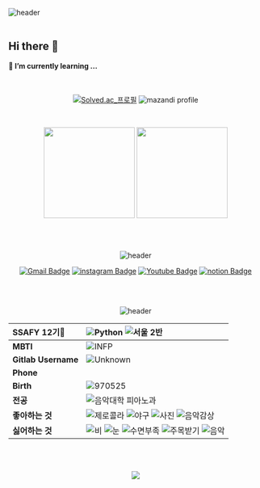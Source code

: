 ![header](https://capsule-render.vercel.app/api?type=slice&color=387df4&height=185&section=header&text=SUNGJOON's%20Profile&fontColor=ffffff&fontAlign=70&fontAlignY=36&fontSize=44&rotate=12.2&animation=fadeIn)
<br/>
<br/>
## Hi there 👋 
  **🌱 I’m currently learning ...**  
<br/>
<br/>
 <div align="center"> 

[![Solved.ac_프로필](http://mazassumnida.wtf/api/v2/generate_badge?boj=sjlee25)](https://solved.ac/sjlee25)
![mazandi profile](http://mazandi.herokuapp.com/api?handle=sjlee25&theme=cold)

<br/>

<p>
  <img height="180em" src="https://github-readme-stats.vercel.app/api?username=SJLee-0525&show_icons=true&theme=vue)"> <img height="180em" src="https://github-readme-stats.vercel.app/api/top-langs/?username=SJLee-0525&show_icons=true&theme=vue">
</p>

<br/>
<br/>

![header](https://capsule-render.vercel.app/api?type=transparent&color=C3E5sE&height=26&section=header&text=CONTACT&fontColor=387df4&fontAlign=50&fontSize=25&&animation=fadeIn)




[![Gmail Badge](https://img.shields.io/badge/Gmail-d14836?style=flat-square&logo=Gmail&logoColor=white&link=mailto:sungjoon111@gmail.com)](sungjoon111@gmail.com) [![instagram Badge](https://img.shields.io/badge/instagram-E4405F?style=flat-square&logo=instagram&logoColor=white&link=https://instagram.com/sungjoon_0525)](https://instagram.com/sungjoon_0525) [![Youtube Badge](https://img.shields.io/badge/youtube-FF0000?style=flat-square&logo=youtube&logoColor=white&link=https://https://www.youtube.com/@Lee-ob1yx)](https://www.youtube.com/@Lee-ob1yx) [![notion Badge](https://img.shields.io/badge/notion-ffffff?style=flat-square&logo=notion&logoColor=black&link=https://www.notion.so/30b6e8951fbe4d608c0167503eb07155)](https://www.notion.so/30b6e8951fbe4d608c0167503eb07155)

<br/>
<br/>

![header](https://capsule-render.vercel.app/api?type=transparent&color=C3E5sE&height=26&section=header&text=PROFILE&fontColor=387df4&fontAlign=50&fontSize=25&&animation=fadeIn)

|**SSAFY 12기🌟**|![Python](https://img.shields.io/badge/Python-3776AB?style=flat-square&logo=Python&logoColor=white) ![**서울 2반**](https://img.shields.io/badge/%EC%84%9C%EC%9A%B8%202%EB%B0%98-F3F781?style=flat-square) |
|:---|:---|
|**MBTI**|![INFP](https://img.shields.io/badge/INFP-D8F781?style=flat-square)|
|**Gitlab Username**|![Unknown](https://img.shields.io/badge/Unknown-gray?style=flat-square)
|**Phone**| |
|**Birth**|![970525](https://img.shields.io/badge/970525-navy?style=flat-square)|
|**전공**|![음악대학 피아노과](https://img.shields.io/badge/%ED%94%BC%EC%95%84%EB%85%B8%EA%B3%BC-black?style=flat-square)|
|**좋아하는 것**|![제로콜라](https://img.shields.io/badge/%EC%A0%9C%EB%A1%9C%EC%BD%9C%EB%9D%BC-331d00?style=flat-square) ![야구](https://img.shields.io/badge/%EC%95%BC%EA%B5%AC-blue?style=flat-square) ![사진](https://img.shields.io/badge/%EC%82%AC%EC%A7%84-yellow?style=flat-square) ![음악감상](https://img.shields.io/badge/%EC%9D%8C%EC%95%85%EA%B0%90%EC%83%81-A9E2F3?style=flat-square)|
|**싫어하는 것**|![비](https://img.shields.io/badge/%EB%B9%84-1e09e1?style=flat-square) ![눈](https://img.shields.io/badge/%EB%88%88-white?style=flat-square) ![수면부족](https://img.shields.io/badge/%EC%88%98%EB%A9%B4%EB%B6%80%EC%A1%B1-gray?style=flat-square) ![주목받기](https://img.shields.io/badge/%EC%A3%BC%EB%AA%A9%EB%B0%9B%EA%B8%B0-purple?style=flat-square) ![음악](https://img.shields.io/badge/%EC%9D%8C%EC%95%85-cyan?style=flat-square)|

<br/>
<br/>

![](./profile-3d-contrib/profile-green-animate.svg)



<!--
**SJLee-0525/SJLee-0525** is a ✨ _special_ ✨ repository because its `README.md` (this file) appears on your GitHub profile.

Here are some ideas to get you started:

- 🔭 I’m currently working on ...
- 🌱 I’m currently learning ...
- 👯 I’m looking to collaborate on ...
- 🤔 I’m looking for help with ...
- 💬 Ask me about ...
- 📫 How to reach me: ...
- 😄 Pronouns: ...
- ⚡ Fun fact: ...
-->
